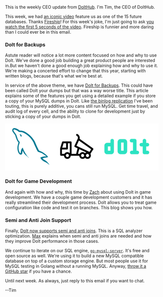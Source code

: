 This is the weekly CEO update from [DoltHub](https://www.dolthub.com/). I'm Tim, the CEO of DoltHub. 

This week, we had [an iconic video](https://www.youtube.com/watch?v=jb2AvF8XzII&t=128s) feature us as one of the 15 future databases. Thanks [Fireship](https://www.youtube.com/@Fireship)! For this week's joke, I'm just going to ask [you watch the first 5 seconds of the video](https://www.youtube.com/watch?v=jb2AvF8XzII&t=128s). Fireship is funnier and more daring than I could ever be in this email.

### Dolt for Backups

Astute reader will notice a lot more content focused on how and why to use Dolt. We've done a good job building a great product people are interested in.But we haven't done a good enough job explaining how and why to use it. We're making a concerted effort to change that this year, starting with written blogs, because that's what we're best at.

In service of the above theme, we have [Dolt for Backups](). This could have been called Dolt your dumps but that was a way worse title. This article explains some of the features you get using a detailed example if you store a copy of your MySQL dumps in Dolt. Like [the binlog replication](https://www.dolthub.com/blog/2022-12-16-coming_soon_binlog_replication/) I've been touting, this is purely additive, you cans still run MySQL. Get time travel, and audit log of every cell, and the ability to clone for development just by sticking a copy of your dumps in Dolt.

![Dolt your Dumps](../images/mysqldump-dolt.png)

### Dolt for Game Development

And again with how and why, this time by [Zach](https://www.dolthub.com/team#zach) about using Dolt in game development. We have a couple game development customers and it has really streamlined their development process. Dolt allows you to treat game configuration like code and test it on branches. This blog shows you how.

### Semi and Anti Join Support

Finally, [Dolt now supports semi and anti joins](https://www.dolthub.com/blog/2023-02-03-subquery-unnesting/). This is a SQL analyzer optimization. [Max](https://www.dolthub.com/team#max) explains when semi and anti joins are needed and how they improve Dolt performance in those cases. 

We continue to iterate on our SQL engine, [`go-mysql-server`](https://github.com/dolthub/go-mysql-server). It's free and open source as well. We're using it to build a new MySQL compatible database on top of a custom storage engine. But most people use it for MySQL testing in Golang without a running MySQL. Anyway, [throw it a GitHub star](https://github.com/dolthub/go-mysql-server) if you have a chance.

Until next week. As always, just reply to this email if you want to chat.

--Tim
